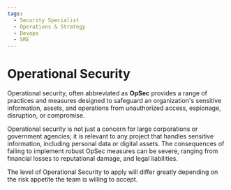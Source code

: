 ```yaml
---
tags:
  - Security Specialist
  - Operations & Strategy
  - Devops
  - SRE
---
```


# Operational Security


Operational security, often abbreviated as **OpSec** provides a range of practices and measures designed to safeguard an organization's sensitive information, assets, and operations from unauthorized access, espionage, disruption, or compromise.

Operational security is not just a concern for large corporations or government agencies; it is relevant to any project that handles sensitive information, including personal data or digital assets. The consequences of failing to implement robust OpSec measures can be severe, ranging from financial losses to reputational damage, and legal liabilities.

The level of Operational Security to apply will differ greatly depending on the risk appetite the team is willing to accept.